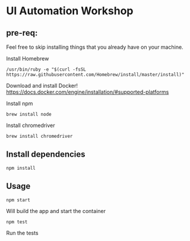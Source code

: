 # UI Automation Workshop

## **pre-req**:

Feel free to skip installing things that you already have on your machine. 

Install Homebrew

```
/usr/bin/ruby -e "$(curl -fsSL https://raw.githubusercontent.com/Homebrew/install/master/install)"
```

Download and install Docker!
https://docs.docker.com/engine/installation/#supported-platforms

Install npm
```
brew install node
```
Install chromedriver
```
brew install chromedriver
```
## Install dependencies

```
npm install
```

## Usage

```
npm start
```
Will build the app and start the container

```
npm test
```
Run the tests